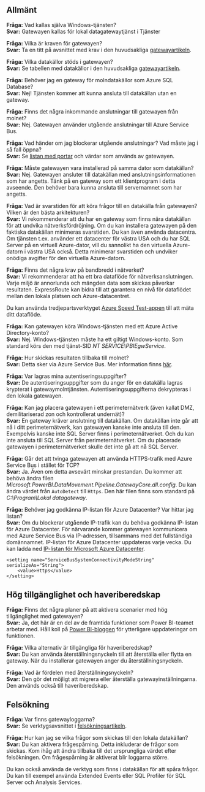 ## <a name="general"></a>Allmänt
**Fråga:** Vad kallas själva Windows-tjänsten?  
**Svar:** Gatewayen kallas för lokal datagatewaytjänst i Tjänster

**Fråga:** Vilka är kraven för gatewayen?  
**Svar:** Ta en titt på avsnittet med krav i den huvudsakliga [gatewayartikeln](../service-gateway-onprem.md).

**Fråga:** Vilka datakällor stöds i gatewayen?  
**Svar:** Se tabellen med datakällor i den huvudsakliga [gatewayartikeln](../service-gateway-onprem.md).

**Fråga:** Behöver jag en gateway för molndatakällor som Azure SQL Database?  
**Svar:** Nej! Tjänsten kommer att kunna ansluta till datakällan utan en gateway.

**Fråga:** Finns det några inkommande anslutningar till gatewayen från molnet?  
**Svar:** Nej. Gatewayen använder utgående anslutningar till Azure Service Bus.

**Fråga:** Vad händer om jag blockerar utgående anslutningar? Vad måste jag i så fall öppna?  
**Svar:** Se [listan med portar](../service-gateway-onprem.md#ports) och värdar som används av gatewayen.

**Fråga:** Måste gatewayen vara installerad på samma dator som datakällan?  
**Svar:** Nej. Gatewayen ansluter till datakällan med anslutningsinformationen som har angetts. Tänk på en gateway som ett klientprogram i detta avseende. Den behöver bara kunna ansluta till servernamnet som har angetts.

**Fråga:** Vad är svarstiden för att köra frågor till en datakälla från gatewayen? Vilken är den bästa arkitekturen?  
**Svar:** Vi rekommenderar att du har en gateway som finns nära datakällan för att undvika nätverksfördröjning. Om du kan installera gatewayen på den faktiska datakällan minimeras svarstiden. Du kan även använda datacentra. Om tjänsten t.ex. använder ett datacenter för västra USA och du har SQL Server på en virtuell Azure-dator, vill du sannolikt ha den virtuella Azure-datorn i västra USA också. Detta minimerar svarstiden och undviker onödiga avgifter för den virtuella Azure-datorn.

**Fråga:** Finns det några krav på bandbredd i nätverket?  
**Svar:** Vi rekommenderar att ha ett bra dataflöde för nätverksanslutningen. Varje miljö är annorlunda och mängden data som skickas påverkar resultaten. ExpressRoute kan bidra till att garantera en nivå för dataflödet mellan den lokala platsen och Azure-datacentret.

Du kan använda tredjepartsverktyget [Azure Speed Test-appen](http://azurespeedtest.azurewebsites.net/) till att mäta ditt dataflöde.

**Fråga:** Kan gatewayen köra Windows-tjänsten med ett Azure Active Directory-konto?  
**Svar:** Nej. Windows-tjänsten måste ha ett giltigt Windows-konto. Som standard körs den med tjänst-SID *NT SERVICE\PBIEgwService*.

**Fråga:** Hur skickas resultaten tillbaka till molnet?  
**Svar:** Detta sker via Azure Service Bus. Mer information finns [här](../service-gateway-onprem.md#how-the-gateway-works).

**Fråga:** Var lagras mina autentiseringsuppgifter?  
**Svar:** De autentiseringsuppgifter som du anger för en datakälla lagras krypterat i gatewaymolntjänsten. Autentiseringsuppgifterna dekrypteras i den lokala gatewayen.

**Fråga:** Kan jag placera gatewayen i ett perimeternätverk (även kallat DMZ, demilitariserad zon och kontrollerat undernät)?  
**Svar:** En gateway kräver anslutning till datakällan. Om datakällan inte går att nå i ditt perimeternätverk, kan gatewayen kanske inte ansluta till den. Exempelvis kanske inte SQL Server finns i perimeternätverket. Och du kan inte ansluta till SQL Server från perimeternätverket. Om du placerade gatewayen i perimeternätverket skulle det inte gå att nå SQL Server.

**Fråga:** Går det att tvinga gatewayen att använda HTTPS-trafik med Azure Service Bus i stället för TCP?  
**Svar:** Ja. Även om detta avsevärt minskar prestandan. Du kommer att behöva ändra filen *Microsoft.PowerBI.DataMovement.Pipeline.GatewayCore.dll.config*. Du kan ändra värdet från `AutoDetect` till `Https`. Den här filen finns som standard på *C:\Program\Lokal datagateway*.

**Fråga:** Behöver jag godkänna IP-listan för Azure Datacenter? Var hittar jag listan?  
**Svar:** Om du blockerar utgående IP-trafik kan du behöva godkänna IP-listan för Azure Datacenter. För närvarande kommer gatewayen kommunicera med Azure Service Bus via IP-adressen, tillsammans med det fullständiga domännamnet. IP-listan för Azure Datacenter uppdateras varje vecka. Du kan ladda ned [IP-listan för Microsoft Azure Datacenter](https://www.microsoft.com/download/details.aspx?id=41653).

```
<setting name="ServiceBusSystemConnectivityModeString" serializeAs="String">
    <value>Https</value>
</setting>
```

## <a name="high-availabilitydisaster-recovery"></a>Hög tillgänglighet och haveriberedskap
**Fråga:** Finns det några planer på att aktivera scenarier med hög tillgänglighet med gatewayen?  
**Svar:** Ja, det här är en del av de framtida funktioner som Power BI-teamet arbetar med. Håll koll på [Power BI-bloggen](https://powerbi.microsoft.com/blog/) för ytterligare uppdateringar om funktionen.

**Fråga:** Vilka alternativ är tillgängliga för haveriberedskap?  
**Svar:** Du kan använda återställningsnyckeln till att återställa eller flytta en gateway. När du installerar gatewayen anger du återställningsnyckeln.

**Fråga:** Vad är fördelen med återställningsnyckeln?  
**Svar:** Den gör det möjligt att migrera eller återställa gatewayinställningarna. Den används också till haveriberedskap.

## <a name="troubleshooting"></a>Felsökning
**Fråga:** Var finns gatewayloggarna?  
**Svar:** Se verktygsavsnittet i [felsökningsartikeln](../service-gateway-onprem-tshoot.md#tools-for-troubleshooting).

**Fråga:** Hur kan jag se vilka frågor som skickas till den lokala datakällan?  
**Svar:** Du kan aktivera frågespårning.  Detta inkluderar de frågor som skickas. Kom ihåg att ändra tillbaka till det ursprungliga värdet efter felsökningen. Om frågespårning är aktiverat blir loggarna större.

Du kan också använda de verktyg som finns i datakällan för att spåra frågor. Du kan till exempel använda Extended Events eller SQL Profiler för SQL Server och Analysis Services.

